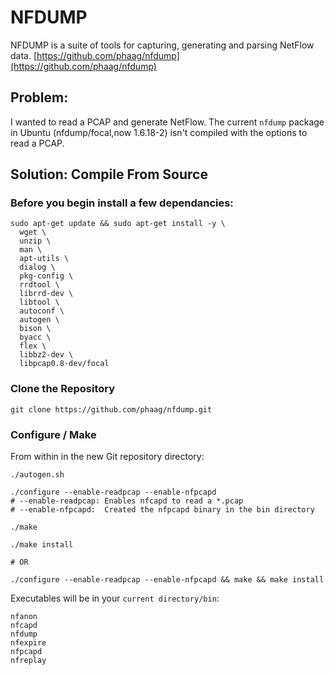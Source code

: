 # NFDUMP
NFDUMP is a suite of tools for capturing, generating and parsing NetFlow data. [https://github.com/phaag/nfdump](https://github.com/phaag/nfdump)

## Problem:
I wanted to read a PCAP and generate NetFlow. The current `nfdump` package in Ubuntu (nfdump/focal,now 1.6.18-2) isn't compiled with the options to read a PCAP.

## Solution: Compile From Source
### Before you begin install a few dependancies:
```
sudo apt-get update && sudo apt-get install -y \
  wget \
  unzip \
  man \
  apt-utils \
  dialog \
  pkg-config \
  rrdtool \
  librrd-dev \
  libtool \
  autoconf \
  autogen \
  bison \
  byacc \
  flex \
  libbz2-dev \
  libpcap0.8-dev/focal
```
  
### Clone the Repository
```
git clone https://github.com/phaag/nfdump.git
```
  
### Configure / Make
From within in the new Git repository directory:
```
./autogen.sh

./configure --enable-readpcap --enable-nfpcapd
# --enable-readpcap: Enables nfcapd to read a *.pcap
# --enable-nfpcapd:  Created the nfpcapd binary in the bin directory

./make

./make install

# OR

./configure --enable-readpcap --enable-nfpcapd && make && make install
```

Executables will be in your `current directory/bin`:
```
nfanon
nfcapd
nfdump
nfexpire
nfpcapd
nfreplay
```

